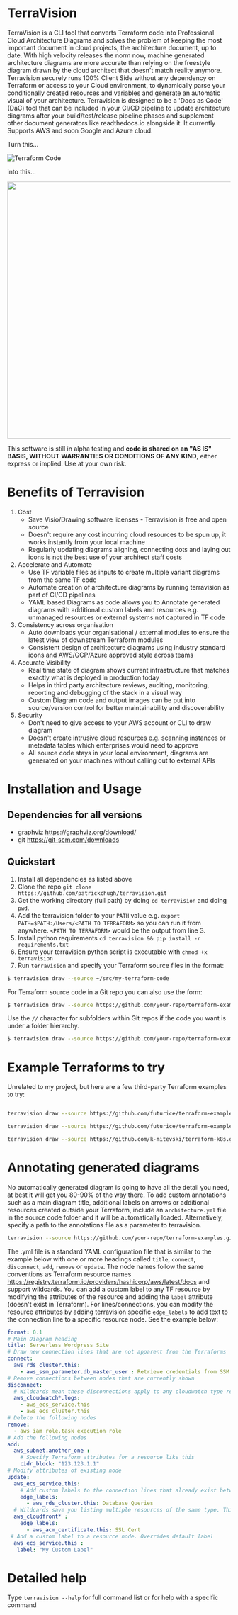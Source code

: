 # TerraVision
TerraVision is a CLI tool that converts Terraform code into Professional Cloud Architecture Diagrams and solves the problem of keeping the most important document in cloud projects, the architecture document, up to date. With high velocity releases the norm now, machine generated architecture diagrams are more accurate than relying on the freestyle diagram drawn by the cloud architect that doesn't match reality anymore. Terravision securely runs 100% Client Side without any dependency on Terraform or access to your Cloud environment, to dynamically parse your conditionally created resources and variables and generate an automatic visual of your architecture. Terravision is designed to be a 'Docs as Code' (DaC) tool that can be included in your CI/CD pipeline to update architecture diagrams after your build/test/release pipeline phases and supplement other document generators like readthedocs.io alongside it. It currently Supports AWS and soon Google and Azure cloud.

Turn this... 

![Terraform Code](./images/code.png "Turn Terraform code")

into this...

<img src="./images/architecture.png" width="640" height="580">


This software is still in alpha testing and **code is shared on an "AS IS" BASIS, WITHOUT WARRANTIES OR CONDITIONS OF ANY KIND**, either express or implied. Use at your own risk.

# Benefits of Terravision
1. Cost
	- Save Visio/Drawing software licenses - Terravision is free and open source
	- Doesn't require any cost incurring cloud resources to be spun up, it works instantly from your local machine
	- Regularly updating diagrams aligning, connecting dots and laying out icons is not the best use of your architect staff costs
2. Accelerate and Automate
	- Use TF variable files as inputs to create multiple variant diagrams from the same TF code
	- Automate creation of architecture diagrams by running terravision as part of CI/CD pipelines
	- YAML based Diagrams as code allows you to Annotate generated diagrams with additional custom labels and resources  e.g. unmanaged resources or external systems not captured in TF code
3. Consistency across organisation
	- Auto downloads your organisational / external modules to ensure the latest view of downstream Terraform modules
	- Consistent design of architecture diagrams using industry standard icons and AWS/GCP/Azure approved style across teams 
4. Accurate Visibility 
	- Real time state of diagram shows current infrastructure that matches exactly what is deployed in production today
	- Helps in third party architecture reviews, auditing, monitoring, reporting and debugging of the stack in a visual way
	- Custom Diagram code and output images can be put into source/version control for better maintainability and discoverability
5. Security
	- Don't need to give access to your AWS account or CLI to draw diagram
	- Doesn't create intrusive cloud resources  e.g. scanning instances or metadata tables which enterprises would need to approve
  	- All source code stays in your local environment, diagrams are generated on your machines without calling out to external APIs

# Installation and Usage

## Dependencies for all versions
* graphviz https://graphviz.org/download/
* git https://git-scm.com/downloads

## Quickstart
1. Install all dependencies as listed above
2. Clone the repo ``git clone https://github.com/patrickchugh/terravision.git``
3. Get the working directory (full path) by doing `cd terravision` and doing `pwd`.
4. Add the terravision folder to your `PATH` value e.g. ``export PATH=$PATH:/Users/<PATH TO TERRAFORM>`` so you can run it from anywhere. `<PATH TO TERRAFORM>` would be the output from line 3.
5. Install python requirements ``cd terravision && pip install -r requirements.txt``
6. Ensure your terravision python script is executable with ``chmod +x terravision``
7. Run `terravision` and specify your Terraform source files in the format:
``` bash
$ terravision draw --source ~/src/my-terraform-code
```

For Terraform source code in a Git repo you can also use the form:
``` bash
$ terravision draw --source https://github.com/your-repo/terraform-examples.git
```
Use the `//` character for subfolders within Git repos if the code you want is under a folder hierarchy.
``` bash
$ terravision draw --source https://github.com/your-repo/terraform-examples.git//mysubfolder/secondfolder/
```
# Example Terraforms to try
Unrelated to my project, but here are a few third-party Terraform examples to try:
``` bash

terravision draw --source https://github.com/futurice/terraform-examples.git//aws/aws_static_site --varfile examples/variables.tfvars --show

terravision draw --source https://github.com/futurice/terraform-examples.git//aws/wordpress_fargate --varfile examples/variables.tfvars --show

terravision draw --source https://github.com/k-mitevski/terraform-k8s.git//01_terraform_eks --show


```

# Annotating generated diagrams
No automatically generated diagram is going to have all the detail you need, at best it will get you 80-90% of the way there. To add custom annotations such as a main diagram title, additional labels on arrows or additional resources created outside your Terraform, include an `architecture.yml` file in the source code folder and it will be automatically loaded. Alternatively, specify a path to the annotations file as a parameter to terravision. 

``` bash
terravision --source https://github.com/your-repo/terraform-examples.git --annotate /Users/me/MyDocuments/annotations.yml
```

The .yml file is a standard YAML configuration file that is similar to the example below with one or more headings called `title`, `connect`, `disconnect`, `add`, `remove` or `update`. The node names follow the same conventions as Terraform resource names https://registry.terraform.io/providers/hashicorp/aws/latest/docs and support wildcards. You can add a custom label to any TF resource by modifying the attributes of the resource and adding the `label` attribute (doesn't exist in Terraform). For lines/connections, you can modify the resource attributes by adding terravision specific `edge_labels` to add text to the connection line to a specific resource node. See the example below:

``` yaml
format: 0.1
# Main Diagram heading
title: Serverless Wordpress Site
# Draw new connection lines that are not apparent from the Terraforms
connect:
  aws_rds_cluster.this:
    - aws_ssm_parameter.db_master_user : Retrieve credentials from SSM
# Remove connections between nodes that are currently shown
disconnect:
  # Wildcards mean these disconnections apply to any cloudwatch type resource called logs
  aws_cloudwatch*.logs:
    - aws_ecs_service.this
    - aws_ecs_cluster.this
# Delete the following nodes
remove:
  - aws_iam_role.task_execution_role
# Add the following nodes
add:
  aws_subnet.another_one :
    # Specify Terraform attributes for a resource like this 
    cidr_block: "123.123.1.1"
# Modify attributes of existing node
update:
  aws_ecs_service.this:
    # Add custom labels to the connection lines that already exist between ECS->RDS
    edge_labels:
      - aws_rds_cluster.this: Database Queries
  # Wildcards save you listing multiple resources of the same type. This edge label is added to all CF->ACM connections.
  aws_cloudfront* :
    edge_labels:
      - aws_acm_certificate.this: SSL Cert
 # Add a custom label to a resource node. Overrides default label
  aws_ecs_service.this :
   label: "My Custom Label"

```

# Detailed help

Type ``terravision --help`` for full command list or for help with a specific command
